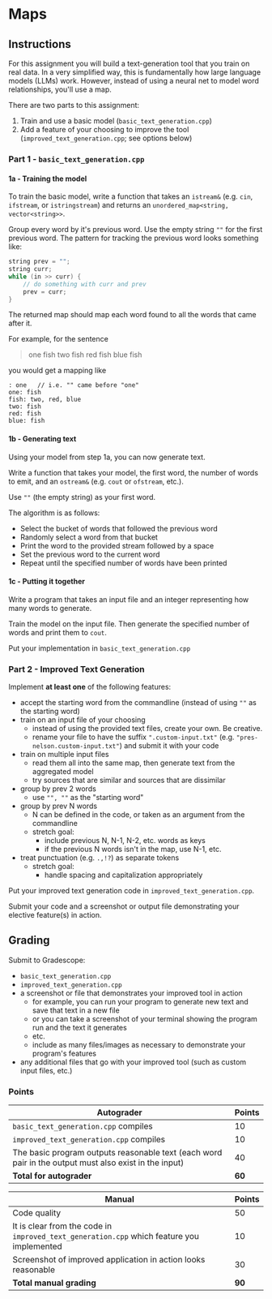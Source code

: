 # Maps

## Instructions

For this assignment you will build a text-generation tool that you train on real data. In a very simplified way, this is fundamentally how large language models (LLMs) work. However, instead of using a neural net to model word relationships, you'll use a map.

There are two parts to this assignment:
1. Train and use a basic model (`basic_text_generation.cpp`)
2. Add a feature of your choosing to improve the tool (`improved_text_generation.cpp`; see options below)

### Part 1 - `basic_text_generation.cpp`

#### 1a - Training the model

To train the basic model, write a function that takes an `istream&` (e.g. `cin`, `ifstream`, or `istringstream`) and returns an `unordered_map<string, vector<string>>`.

Group every word by it's previous word. Use the empty string `""` for the first previous word. The pattern for tracking the previous word looks something like:

```c++
string prev = "";
string curr;
while (in >> curr) {
    // do something with curr and prev
    prev = curr;
}
```

The returned map should map each word found to all the words that came after it.

For example, for the sentence

> one fish two fish red fish blue fish

you would get a mapping like

```text
: one   // i.e. "" came before "one"
one: fish
fish: two, red, blue
two: fish
red: fish
blue: fish
```

#### 1b - Generating text

Using your model from step 1a, you can now generate text.

Write a function that takes your model, the first word, the number of words to emit, and an `ostream&` (e.g. `cout` or `ofstream`, etc.).

Use `""` (the empty string) as your first word.

The algorithm is as follows:
- Select the bucket of words that followed the previous word
- Randomly select a word from that bucket
- Print the word to the provided stream followed by a space
- Set the previous word to the current word
- Repeat until the specified number of words have been printed

#### 1c - Putting it together

Write a program that takes an input file and an integer representing how many words to generate.

Train the model on the input file. Then generate the specified number of words and print them to `cout`.

Put your implementation in `basic_text_generation.cpp`


### Part 2 - Improved Text Generation

Implement **at least one** of the following features:
  - accept the starting word from the commandline (instead of using `""` as the starting word)
  - train on an input file of your choosing
    - instead of using the provided text files, create your own. Be creative.
    - rename your file to have the suffix `".custom-input.txt"` (e.g. `"pres-nelson.custom-input.txt"`) and submit it with your code
  - train on multiple input files
    - read them all into the same map, then generate text from the aggregated model
    - try sources that are similar and sources that are dissimilar
  - group by prev 2 words
    - use `"", ""` as the "starting word"
  - group by prev N words
    - N can be defined in the code, or taken as an argument from the commandline
    - stretch goal: 
      - include previous N, N-1, N-2, etc. words as keys
      - if the previous N words isn't in the map, use N-1, etc.
  - treat punctuation (e.g. `.,!?`) as separate tokens
    - stretch goal:
      - handle spacing and capitalization appropriately

Put your improved text generation code in `improved_text_generation.cpp`.

Submit your code and a screenshot or output file demonstrating your elective feature(s) in action.


## Grading

Submit to Gradescope:
- `basic_text_generation.cpp`
- `improved_text_generation.cpp`
- a screenshot or file that demonstrates your improved tool in action
  - for example, you can run your program to generate new text and save that text in a new file
  - or you can take a screenshot of your terminal showing the program run and the text it generates
  - etc.
  - include as many files/images as necessary to demonstrate your program's features
- any additional files that go with your improved tool (such as custom input files, etc.)

### Points

| Autograder                                                                                            | Points |
| ----------------------------------------------------------------------------------------------------- | ------ |
| `basic_text_generation.cpp` compiles                                                                  | 10     |
| `improved_text_generation.cpp` compiles                                                               | 10     |
| The basic program outputs reasonable text (each word pair in the output must also exist in the input) | 40     |
| **Total for autograder**                                                                              | **60** |

| Manual                                                                                    | Points |
| ----------------------------------------------------------------------------------------- | ------ |
| Code quality                                                                              | 50     |
| It is clear from the code in `improved_text_generation.cpp` which feature you implemented | 10     |
| Screenshot of improved application in action looks reasonable                             | 30     |
| **Total manual grading**                                                                  | **90** |
